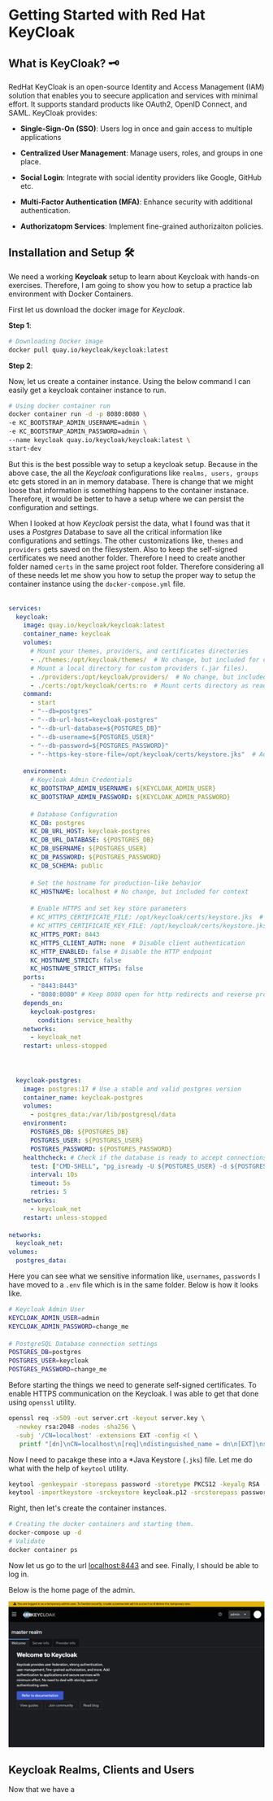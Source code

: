 # Getting Started with Red Hat KeyCloak

## What is KeyCloak? 🗝️

RedHat KeyCloak is an open-source Identity and Access Management (IAM) solution that enables you to seecure application and services with minimal effort. It supports standard products like OAuth2, OpenID Connect, and SAML. KeyCloak provides: 

+ **Single-Sign-On (SSO)**: Users log in once and gain access to multiple applications

+ **Centralized User Management**: Manage users, roles, and groups in one place. 

+ **Social Login**: Integrate with social identity providers like Google, GitHub etc. 

+ **Multi-Factor Authentication (MFA)**: Enhance security with additional authentication. 

+ **Authorizatopm Services**: Implement fine-grained authorizaiton policies. 

## Installation and Setup 🛠️

We need a working **Keycloak** setup to learn about Keycloak with hands-on exercises. Therefore, I am going to show you how to setup a practice lab environment with Docker Containers. 

First let us download the docker image for *Keycloak*. 

**Step 1**: 

```bash
# Downloading Docker image
docker pull quay.io/keycloak/keycloak:latest
```

**Step 2**:

Now, let us create a container instance. Using the below command I can easily get a keycloak container instance to run. 

```bash
# Using docker container run 
docker container run -d -p 8080:8080 \
-e KC_BOOTSTRAP_ADMIN_USERNAME=admin \
-e KC_BOOTSTRAP_ADMIN_PASSWORD=admin \
--name keycloak quay.io/keycloak/keycloak:latest \
start-dev 
```

But this is the best possible way to setup a keycloak setup. Because in the above case, the all the *Keycloak* configurations like `realms, users, groups` etc gets stored in an in memory database. There is change that we might loose that information is something happens to the container instanace. Therefore, it would be better to have a setup where we can persist the configuration and settings. 

When I looked at how *Keycloak* persist the data, what I found was that it uses a *Postgres* Database to save all the critical information like configurations and settings. The other customizations like, `themes` and `providers` gets saved on the filesystem. Also to keep the self-signed certificates we need another folder. Therefore I need to create another folder named `certs` in the same project root folder. Therefore considering all of these needs let me show you how to setup the proper way to setup the container instance using the `docker-compose.yml` file. 

```yaml

services:
  keycloak:
    image: quay.io/keycloak/keycloak:latest
    container_name: keycloak
    volumes:
      # Mount your themes, providers, and certificates directories
      - ./themes:/opt/keycloak/themes/  # No change, but included for context
      # Mount a local directory for custom providers (.jar files).
      - ./providers:/opt/keycloak/providers/  # No change, but included for context
      - ./certs:/opt/keycloak/certs:ro  # Mount certs directory as read-only
    command:
      - start
      - "--db=postgres"
      - "--db-url-host=keycloak-postgres"
      - "--db-url-database=${POSTGRES_DB}"
      - "--db-username=${POSTGRES_USER}"
      - "--db-password=${POSTGRES_PASSWORD}"
      - "--https-key-store-file=/opt/keycloak/certs/keystore.jks"  # Added parameter for HTTPS

    environment:
      # Keycloak Admin Credentials
      KC_BOOTSTRAP_ADMIN_USERNAME: ${KEYCLOAK_ADMIN_USER}
      KC_BOOTSTRAP_ADMIN_PASSWORD: ${KEYCLOAK_ADMIN_PASSWORD}

      # Database Configuration
      KC_DB: postgres
      KC_DB_URL_HOST: keycloak-postgres
      KC_DB_URL_DATABASE: ${POSTGRES_DB}
      KC_DB_USERNAME: ${POSTGRES_USER}
      KC_DB_PASSWORD: ${POSTGRES_PASSWORD}
      KC_DB_SCHEMA: public

      # Set the hostname for production-like behavior
      KC_HOSTNAME: localhost # No change, but included for context

      # Enable HTTPS and set key store parameters
      # KC_HTTPS_CERTIFICATE_FILE: /opt/keycloak/certs/keystore.jks  # Removed as it's passed in command
      # KC_HTTPS_CERTIFICATE_KEY_FILE: /opt/keycloak/certs/keystore.jks  # Removed as it's passed in command
      KC_HTTPS_PORT: 8443
      KC_HTTPS_CLIENT_AUTH: none  # Disable client authentication
      KC_HTTP_ENABLED: false # Disable the HTTP endpoint
      KC_HOSTNAME_STRICT: false
      KC_HOSTNAME_STRICT_HTTPS: false
    ports:
      - "8443:8443"
      - "8080:8080" # Keep 8080 open for http redirects and reverse proxies to use
    depends_on:
      keycloak-postgres:
        condition: service_healthy
    networks:
      - keycloak_net
    restart: unless-stopped



  keycloak-postgres:
    image: postgres:17 # Use a stable and valid postgres version
    container_name: keycloak-postgres 
    volumes:
      - postgres_data:/var/lib/postgresql/data
    environment:
      POSTGRES_DB: ${POSTGRES_DB}
      POSTGRES_USER: ${POSTGRES_USER}
      POSTGRES_PASSWORD: ${POSTGRES_PASSWORD}
    healthcheck: # Check if the database is ready to accept connections
      test: ["CMD-SHELL", "pg_isready -U ${POSTGRES_USER} -d ${POSTGRES_DB}"]
      interval: 10s
      timeout: 5s
      retries: 5
    networks:
      - keycloak_net
    restart: unless-stopped

networks: 
  keycloak_net:
volumes:
  postgres_data:
```

Here you can see what we sensitive information like, `usernames`, `passwords` I have moved to a `.env` file which is in the same folder. Below is how it looks like. 

```bash
# Keycloak Admin User
KEYCLOAK_ADMIN_USER=admin
KEYCLOAK_ADMIN_PASSWORD=change_me

# PostgreSQL Database connection settings
POSTGRES_DB=postgres
POSTGRES_USER=keycloak
POSTGRES_PASSWORD=change_me
```
Before starting the things we need to generate self-signed certificates. To enable HTTPS communication on the Keycloak. I was able to get that done using `openssl` utility. 

```bash
openssl req -x509 -out server.crt -keyout server.key \
  -newkey rsa:2048 -nodes -sha256 \
  -subj '/CN=localhost' -extensions EXT -config <( \
   printf "[dn]\nCN=localhost\n[req]\ndistinguished_name = dn\n[EXT]\nsubjectAltName=DNS:localhost\nkeyUsage=digitalSignature\n")
```

Now I need to pacakge these into a *Java Keystore (`.jks`) file. Let me do what with the help of `keytool` utility. 

```bash
keytool -genkeypair -storepass password -storetype PKCS12 -keyalg RSA -keysize 2048 -dname "CN=localhost" -alias server -ext "SAN:c=DNS:localhost,IP:127.0.0.1" -keystore keycloak.p12
keytool -importkeystore -srckeystore keycloak.p12 -srcstorepass password -srcstoretype pkcs12 -destkeystore keystore.jks -deststorepass password
```


Right, then let's create the container instances. 

```bash
# Creating the docker containers and starting them. 
docker-compose up -d
# Validate 
docker container ps
```

Now let us go to the url [localhost:8443](http://localhost:8443) and see. Finally, I should be able to log in. 

Below is the home page of the admin. 

![Admin Home](./images/admin_home.png)

## Keycloak Realms, Clients and Users

Now that we have a



